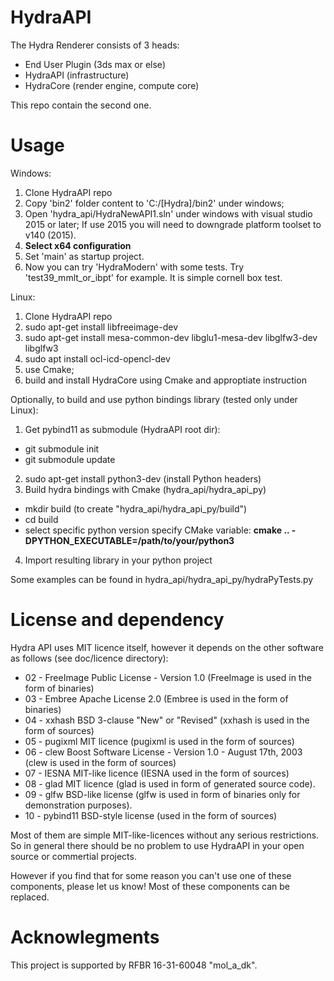 # HydraAPI
The Hydra Renderer consists of 3 heads:

- End User Plugin (3ds max or else)
- HydraAPI (infrastructure)
- HydraCore (render engine, compute core)

This repo contain the second one.

# Usage

Windows:

1. Clone HydraAPI repo
2. Copy 'bin2' folder content to 'C:/[Hydra]/bin2' under windows;
3. Open 'hydra_api/HydraNewAPI1.sln' under windows with visual studio 2015 or later; If use 2015 you will need to downgrade platform toolset to v140 (2015).
4. **Select x64 configuration**
5. Set 'main' as startup project.
6. Now you can try 'HydraModern' with some tests. Try 'test39_mmlt_or_ibpt' for example. It is simple cornell box test.

Linux:
1. Clone HydraAPI repo
2. sudo apt-get install libfreeimage-dev
3. sudo apt-get install mesa-common-dev libglu1-mesa-dev libglfw3-dev libglfw3
4. sudo apt install ocl-icd-opencl-dev
5. use Cmake;
6. build and install HydraCore using Cmake and approptiate instruction

Optionally, to build and use python bindings library (tested only under Linux):
1. Get pybind11 as submodule (HydraAPI root dir): 
- git submodule init
- git submodule update
2. sudo apt-get install python3-dev (install Python headers)
3. Build hydra bindings with Cmake (hydra_api/hydra_api_py)
 
 * mkdir build (to create "hydra_api/hydra_api_py/build")
 * cd build
 * select specific python version specify CMake variable: **cmake .. -DPYTHON_EXECUTABLE=/path/to/your/python3**
 
4. Import resulting library in your python project

Some examples can be found in hydra_api/hydra_api_py/hydraPyTests.py

# License and dependency

Hydra API uses MIT licence itself, however it depends on the other software as follows (see doc/licence directory):

* 02 - FreeImage Public License - Version 1.0 (FreeImage is used in the form of binaries)
* 03 - Embree Apache License 2.0 (Embree is used in the form of binaries)
* 04 - xxhash BSD 3-clause "New" or "Revised" (xxhash is used in the form of sources)
* 05 - pugixml MIT licence (pugixml is used in the form of sources)
* 06 - clew Boost Software License - Version 1.0 - August 17th, 2003 (clew is used in the form of sources)
* 07 - IESNA MIT-like licence (IESNA used in the form of sources)
* 08 - glad MIT licence (glad is used in form of generated source code).
* 09 - glfw BSD-like license (glfw is used in form of binaries only for demonstration purposes).
* 10 - pybind11 BSD-style license (used in the form of sources) 

Most of them are simple MIT-like-licences without any serious restrictions. 
So in general there should be no problem to use HydraAPI in your open source or commertial projects. 

However if you find that for some reason you can't use one of these components, please let us know!
Most of these components can be replaced.

# Acknowlegments
This project is supported by RFBR 16-31-60048 "mol_a_dk".
